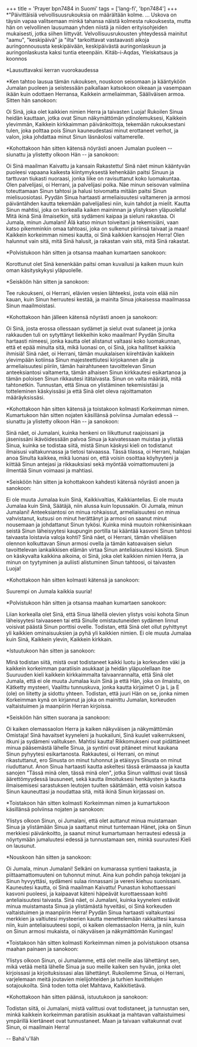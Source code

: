 +++
title = 'Prayer bpn7484 in Suomi'
tags = ['lang-fi', 'bpn7484']
+++
*"Päivittäisiä velvollisuusrukouksia on määrältään kolme. ... Uskova on täysin vapaa valitsemaan minkä tahansa näistä kolmesta rukouksesta, mutta hän on velvollinen lausumaan yhden niistä ja niiden erityisohjeiden mukaisesti, jotka siihen liittyvät.  Velvollisuusrukousten yhteydessä mainitut "aamu", "keskipäivä" ja "ilta" tarkoittavat vastaavasti aikoja auringonnoususta keskipäivään, keskipäivästä auringonlaskuun ja auringonlaskusta kaksi tuntia eteenpäin. Kitáb-i-Aqdas, Yleiskatsaus ja koonnos

*Lausuttavaksi kerran vuorokaudessa

*Ken tahtoo lausua tämän rukouksen, nouskoon seisomaan ja kääntyköön Jumalan puoleen ja seistessään paikallaan katsokoon oikeaan ja vasempaan ikään kuin odottaen Herransa, Kaikkein armeliaimman, Sääliväisen armoa. Sitten hän sanokoon:

Oi Sinä, joka olet kaikkien nimien Herra ja taivasten Luoja! Rukoilen Sinua heidän kauttaan, jotka ovat Sinun näkymättömän ydinolemuksesi, Kaikkein ylevimmän, Kaikkein kirkkaimman päivänkoittoja, tekemään rukouksestani tulen, joka polttaa pois Sinun kauneudestasi minut erottaneet verhot, ja valon, joka johdattaa minut Sinun läsnäolosi valtamerelle.  

*Kohottakoon hän sitten kätensä nöyrästi anoen Jumalan puoleen -- siunattu ja ylistetty olkoon Hän -- ja sanokoon:

Oi Sinä maailman Kaivattu ja kansain Rakastettu! Sinä näet minun kääntyvän puoleesi vapaana kaikesta kiintymyksestä kehenkään paitsi Sinuun ja tarttuvan tiukasti nuoraasi, jonka liike on ravisuttanut koko luomakuntaa. Olen palvelijasi, oi Herrani, ja palvelijasi poika. Näe minun seisovan valmiina toteuttamaan Sinun tahtosi ja halusi toivomatta mitään paitsi Sinun mielisuosiotasi. Pyydän Sinua hartaasti armeliaisuutesi valtameren ja armosi päiväntähden kautta tekemään palvelijallesi niin, kuin tahdot ja mielit. Kautta Sinun mahtisi, joka on korkealla kaiken maininnan ja ylistyksen yläpuolella! Mitä ikinä Sinä ilmaisetkin, sitä sydämeni kaipaa ja sieluni rakastaa. Oi Jumala, minun Jumalani! Älä katso minun   toiveitani ja tekemisiäni, vaan katso pikemminkin omaa tahtoasi, joka on sulkenut piiriinsä taivaat ja maan! Kaikkein korkeimman nimesi kautta, oi Sinä kaikkien kansojen Herra! Olen halunnut vain sitä, mitä Sinä halusit, ja rakastan vain sitä, mitä Sinä rakastat.

*Polvistukoon hän sitten ja otsansa maahan kumartaen sanokoon:

Korottunut olet Sinä kenenkään paitsi oman kuvailusi ja kaiken muun kuin oman käsityskykysi yläpuolelle.

*Seisköön hän sitten ja sanokoon:

Tee rukoukseni, oi Herrani, elävien vesien lähteeksi, josta voin elää niin kauan, kuin Sinun herruutesi kestää, ja mainita Sinua jokaisessa maailmassa Sinun maailmoistasi. 

*Kohottakoon hän jälleen kätensä nöyrästi anoen ja sanokoon:

Oi Sinä, josta erossa ollessaan sydämet ja sielut ovat sulaneet ja jonka rakkauden tuli on sytyttänyt liekkeihin koko maailman! Pyydän Sinulta hartaasti nimeesi, jonka kautta olet alistanut valtaasi koko luomakunnan, että et epää minulta sitä, mikä luonasi on, oi Sinä, joka hallitset kaikkia ihmisiä! Sinä näet, oi Herrani, tämän muukalaisen kiirehtävän kaikkein ylevimpään kotiinsa Sinun majesteettiutesi kirjokannen alle ja armeliaisuutesi piiriin, tämän hairahtuneen tavoittelevan Sinun anteeksiantosi valtamerta, tämän alhaisen Sinun kirkkautesi esikartanoa ja tämän poloisen Sinun rikkautesi itätaivasta. Sinun on valta määrätä, mitä tahtonetkin. Tunnustan, että Sinua on ylistäminen tekemisistäsi ja totteleminen käskyissäsi ja että Sinä olet oleva rajoittamaton määräyksissäsi. 

*Kohottakoon hän sitten kätensä ja toistakoon kolmasti Korkeimman nimen. Kumartukoon hän sitten nojaten käsillänsä polviinsa Jumalan edessä -- siunattu ja ylistetty olkoon Hän -- ja sanokoon:

Sinä näet, oi Jumalani, kuinka henkeni on liikuttunut raajoissani ja jäsenissäni ikävöidessään palvoa Sinua ja kaivatessaan muistaa ja ylistää Sinua, kuinka se todistaa siitä, mistä Sinun käskysi kieli on todistanut ilmaisusi valtakunnassa ja tietosi taivaassa. Tässä tilassa, oi Herrani, halajan anoa Sinulta kaikkea, mikä luonasi on, että voisin osoittaa köyhyyteni ja kiittää Sinun antejasi ja rikkauksiasi sekä myöntää voimattomuuteni ja ilmentää Sinun voimaasi ja mahtiasi.

*Seisköön hän sitten ja kohottakoon kahdesti kätensä nöyrästi anoen ja sanokoon:

Ei ole muuta Jumalaa kuin Sinä, Kaikkivaltias, Kaikkiantelias. Ei ole muuta Jumalaa kuin Sinä, Säätäjä, niin alussa kuin lopussakin. Oi Jumala, minun Jumalani! Anteeksiantosi on minua rohkaissut, armeliaisuutesi on minua vahvistanut, kutsusi on minut herättänyt ja armosi on saanut minut nousemaan ja johdattanut Sinun tykösi. Kuinka minä muutoin rohkenisinkaan seistä Sinun läheisyytesi kaupungin portilla tai kääntää kasvoni Sinun tahtosi taivaasta loistavia valoja kohti? Sinä näet, oi Herrani, tämän viheliäisen olennon kolkuttavan Sinun armosi ovella ja tämän katoavaisen sielun tavoittelevan iankaikkisen elämän virtaa Sinun anteliaisuutesi käsistä. Sinun on käskyvalta kaikkina aikoina, oi Sinä, joka olet kaikkien nimien Herra, ja  minun on tyytyminen ja auliisti alistuminen Sinun tahtoosi, oi taivasten Luoja!

*Kohottakoon hän sitten kolmasti kätensä ja sanokoon:

Suurempi on Jumala kaikkia suuria!

*Polvistukoon hän sitten ja otsansa maahan kumartaen sanokoon:

Liian korkealla olet Sinä, että Sinua lähellä olevien ylistys voisi kohota Sinun läheisyytesi taivaaseen tai että Sinulle omistautuneiden sydämen linnut voisivat päästä Sinun porttisi ovelle. Todistan, että Sinä olet ollut pyhittynyt yli kaikkien ominaisuuksien ja pyhä yli kaikkien nimien. Ei ole muuta Jumalaa kuin Sinä, Kaikkein ylevin, Kaikkein kirkkain. 

*Istuutukoon hän sitten ja sanokoon:

Minä todistan siitä, mistä ovat todistaneet kaikki luotu ja korkeuden väki ja kaikkein korkeimman paratiisin asukkaat ja heidän yläpuolellaan itse Suuruuden kieli kaikkein kirkkaimmalta taivaanrannalta, että Sinä olet Jumala, että ei ole muuta Jumalaa kuin Sinä ja että Hän, joka on ilmaistu, on Kätketty mysteeri, Vaalittu tunnuskuva, jonka kautta kirjaimet O ja L ja E (ole) on liitetty ja sidottu yhteen. Todistan, että juuri Hän on se, jonka nimen Korkeimman kynä on kirjannut ja joka on mainittu Jumalan, korkeuden valtaistuimen ja maanpiirin Herran kirjoissa.

*Seisköön hän sitten suorana ja sanokoon:

Oi kaiken olemassaolon Herra ja kaiken näkyväisen ja näkymättömän Omistaja!  Sinä havaitset kyyneleni ja huokailuni, Sinä kuulet vaikerrukseni, itkuni ja sydämeni valituksen. Mahtisi kautta! Rikkomukseni ovat pidättäneet minua pääsemästä lähelle Sinua, ja syntini ovat pitäneet minut kaukana Sinun pyhyytesi esikartanosta. Rakkautesi, oi Herrani, on minut rikastuttanut, ero Sinusta on minut tuhonnut ja etäisyys Sinusta on minut riuduttanut. Anon Sinua hartaasti kautta askeltesi tässä erämaassa ja kautta sanojen "Tässä minä olen, tässä minä olen", jotka Sinun valittusi ovat tässä äärettömyydessä lausuneet, sekä kautta ilmoituksesi henkäysten ja kautta ilmaisemisesi sarastuksen leutojen tuulten säätämään, että voisin katsoa Sinun kauneuttasi ja noudattaa sitä, mitä ikinä Sinun kirjassasi on. 

*Toistakoon hän sitten kolmasti Korkeimman nimen ja kumartukoon käsillänsä polviinsa nojaten ja sanokoon:

Ylistys olkoon Sinun, oi Jumalani, että olet auttanut minua muistamaan Sinua ja ylistämään Sinua ja saattanut minut tuntemaan Hänet, joka on Sinun merkkiesi päivänkoitto, ja saanut minut kumartumaan herrautesi edessä ja nöyrtymään jumaluutesi edessä ja tunnustamaan sen, minkä suuruutesi Kieli on lausunut.

*Nouskoon hän sitten ja sanokoon:

Oi Jumala, minun Jumalani! Selkäni on kumarassa syntieni taakasta, ja piittaamattomuuteni on tuhonnut minut. Aina kun pohdin pahoja tekojani ja Sinun hyvyyttäsi, sydämeni sulaa rinnassani ja vereni kiehuu suonissani. Kauneutesi kautta, oi Sinä maailman Kaivattu! Punastun kohottaessani kasvoni puoleesi,  ja kaipaavat käteni häpeävät kurottaessaan kohti anteliaisuutesi taivasta. Sinä näet, oi Jumalani, kuinka kyyneleni estävät minua muistamasta Sinua ja ylistämästä hyveitäsi, oi Sinä korkeuden valtaistuimen ja maanpiirin Herra! Pyydän Sinua hartaasti valtakuntasi merkkien ja valtiutesi mysteerien kautta menettelemään rakkaittesi kanssa niin, kuin anteliaisuuteesi sopii, oi kaiken olemassaolon Herra, ja niin, kuin on Sinun armosi mukaista, oi näkyväisen ja näkymättömän Kuningas!

*Toistakoon hän sitten kolmasti Korkeimman nimen ja polvistukoon otsansa maahan painaen ja sanokoon:

Ylistys olkoon Sinun, oi Jumalamme, että olet meille alas lähettänyt sen, mikä vetää meitä lähelle Sinua ja suo meille kaiken sen hyvän, jonka olet kirjoissasi ja kirjoituksissasi alas lähettänyt. Rukoilemme  Sinua, oi Herrani, varjelemaan meitä joutavien mielijohteiden ja turhien kuvittelujen sotajoukoilta. Sinä toden totta olet Mahtava, Kaikkitietävä.

*Kohottakoon hän sitten päänsä, istuutukoon ja sanokoon:

Todistan siitä, oi Jumalani, mistä valittusi ovat todistaneet, ja tunnustan sen, minkä kaikkein korkeimman paratiisin asukkaat ja mahtavan valtaistuimesi ympärillä kiertäneet ovat tunnustaneet. Maan ja taivaan valtakunnat ovat Sinun, oi maailmain Herra!

-- Bahá'u'lláh
